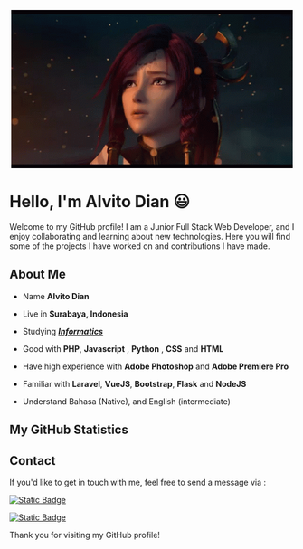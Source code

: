 <p align="center">
<img alt="Banner" src="Asset/galo-king-of-glory.gif">
</p>

# Hello, I'm Alvito Dian :smiley:

Welcome to my GitHub profile! I am a Junior Full Stack Web Developer, and I enjoy collaborating and learning about new technologies. Here you will find some of the projects I have worked on and contributions I have made.

## About Me

- Name **Alvito Dian**

- Live in **Surabaya, Indonesia**

- Studying [***Informatics***]()

- Good with **PHP**, **Javascript** , **Python** , **CSS** and **HTML**

- Have high experience with **Adobe Photoshop** and **Adobe Premiere Pro**
  
- Familiar with **Laravel**, **VueJS**, **Bootstrap**, **Flask** and **NodeJS**

- Understand Bahasa (Native), and English (intermediate)

<!-- 
## Recent Projects
- [Project Name 1](link_to_project_1) - Brief description of this project.
- [Project Name 2](link_to_project_2) - Brief description of this project.

## Open Source Contributions

I am passionate about contributing to open-source projects that I use and love. Here are some of my recent contributions:

- [Project Name 1](link_to_contribution_1) - Brief description of this contribution.
- [Project Name 2](link_to_contribution_2) - Brief description of this contribution. -->

## My GitHub Statistics
<!-- <img src="https://github-readme-stats-liard-delta-49.vercel.app/api/top-langs/?username=AlvitoDian&layout=donut-vertical&theme=radical" alt="Top Languages">
<img src="https://github-readme-stats-liard-delta-49.vercel.app/api?username=AlvitoDian&show_icons=true&theme=radical" alt="GitHub Stats"> !-->

## Contact

If you'd like to get in touch with me, feel free to send a message via :
<p>
<a href="mailto:alvidpp23@gmail.com"><img alt="Static Badge" src="https://img.shields.io/badge/Email-alvidpp23%40gmail.com-red?logo=gmail"></a>
</p>
<p>
<a href="https://www.linkedin.com/in/alvito-dian-pratama-putra-474b3a247/"><img alt="Static Badge" src="https://img.shields.io/badge/LinkedIn-Alvito%20Dian-blue?logo=linkedin"></a>
</p>


Thank you for visiting my GitHub profile!
